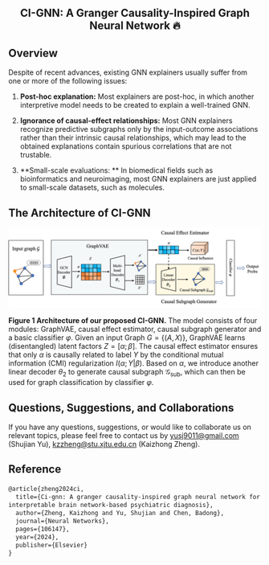 <h2 align="center">

CI-GNN: A Granger Causality-Inspired Graph Neural Network 🔥

</h2>

## Overview
Despite of recent advances, existing GNN explainers usually suffer from one or more of the following issues:

1.  **Post-hoc explanation:** Most explainers are post-hoc, in which another interpretive model needs to be created to explain a well-trained GNN.

2.  **Ignorance of causal-effect relationships:** Most GNN explainers recognize predictive subgraphs only by the input-outcome associations rather than their intrinsic causal relationships, which may lead to the obtained explanations contain spurious correlations that are not trustable.

3.  **Small-scale evaluations: ** In biomedical fields such as bioinformatics and neuroimaging, most GNN explainers are just applied to small-scale datasets, such as molecules.
    
## The Architecture of CI-GNN

![](framework.png)

**Figure 1 ﻿Architecture of our proposed CI-GNN.**  The model consists of four modules: GraphVAE, causal effect estimator, causal subgraph generator and a basic classifier $\varphi$. Given an input Graph $G=\{(A,X)\}$, GraphVAE learns (disentangled) latent factors $Z=[\alpha;\beta]$. The causal effect estimator ensures that only $\alpha$ is causally related to label $Y$ by the conditional mutual information (CMI) regularization $I\left ( \alpha; Y|\beta \right )$. Based on $\alpha$, we introduce another linear decoder $\theta_2$ to generate causal subgraph $\mathcal{G}_{\text{sub}}$, which can then be used for graph classification by classifier $\varphi$.


## Questions, Suggestions, and Collaborations

If you have any questions, suggestions, or would like to collaborate us on relevant topics, please feel free to contact us by [yusj9011@gmail.com](mailto:yusj9011@gmail.com) (Shujian Yu), kzzheng@stu.xjtu.edu.cn (Kaizhong Zheng).

## Reference
```
@article{zheng2024ci,
  title={Ci-gnn: A granger causality-inspired graph neural network for interpretable brain network-based psychiatric diagnosis},
  author={Zheng, Kaizhong and Yu, Shujian and Chen, Badong},
  journal={Neural Networks},
  pages={106147},
  year={2024},
  publisher={Elsevier}
}
```
